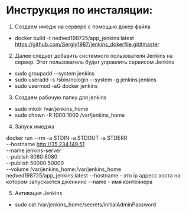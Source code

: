 # Инструкция по инсталяции:

1. Cоздаем имедж на сервере с помощью докер файла

 - docker build -t nedved198725/app_jenkins:latest https://github.com/Sergiy1987/jenkins_dokerfile.git#master

2. Далее следует добавить системного пользователя Jenkins на сервер. Этот пользователь будет управлять сервисом Jenkins

 - sudo groupadd --system jenkins
 - sudo useradd -s /sbin/nologin --system -g jenkins jenkins
 - sudo usermod -aG docker jenkins

3. Создаем рабочую папку для jenkins

 - sudo mkdir /var/jenkins_home
 - sudo chown -R 1000:1000 /var/jenkins_home

4. Запуск имеджа

docker run --rm -a STDIN -a STDOUT -a STDERR \
          --hostname http://35.234.149.51 \
          --name jenkins-server \
          --publish 8080:8080 \
          --publish 50000:50000 \
          --volume /var/jenkins_home:/var/jenkins_home \
          nedved198725/app_jenkins:latest
  --hostname - это ip адресс хоста на котором запускается дженкинс
  --name        - имя контейнера

5. Активация Jenkins

 - sudo cat /var/jenkins_home/secrets/initialAdminPassword
